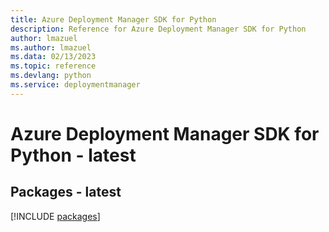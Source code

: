 ```yaml
---
title: Azure Deployment Manager SDK for Python
description: Reference for Azure Deployment Manager SDK for Python
author: lmazuel
ms.author: lmazuel
ms.data: 02/13/2023
ms.topic: reference
ms.devlang: python
ms.service: deploymentmanager
---
```

# Azure Deployment Manager SDK for Python - latest
## Packages - latest
[!INCLUDE [packages](deployment-manager-index.md)]